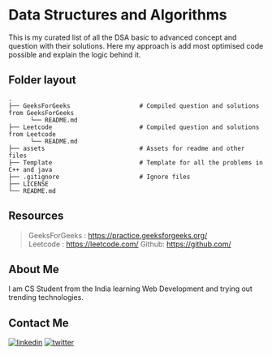 
# Data Structures and Algorithms

This is my curated list of all the DSA basic to advanced concept and question with their solutions. Here my approach is add most optimised code possible and explain the logic behind it.

## Folder layout

    .
    ├── GeeksForGeeks                   # Compiled question and solutions from GeeksForGeeks
          └── README.md
    ├── Leetcode                        # Compiled question and solutions from Leetcode
          └── README.md
    ├── assets                          # Assets for readme and other files
    ├── Template                        # Template for all the problems in C++ and java
    ├── .gitignore                      # Ignore files                   
    ├── LICENSE
    └── README.md

## Resources 

> GeeksForGeeks : https://practice.geeksforgeeks.org/                                 
> Leetcode : https://leetcode.com/
> Github: https://github.com/

## About Me

I am CS Student from the India learning Web Development and trying out trending technologies.

## Contact Me
[![linkedin](https://img.shields.io/badge/linkedin-0A66C2?style=for-the-badge&logo=linkedin&logoColor=white)](https://www.linkedin.com/in/thisiskushalgupta/)
[![twitter](https://img.shields.io/badge/twitter-1DA1F2?style=for-the-badge&logo=twitter&logoColor=white)](https://twitter.com/thisis_kushal)

